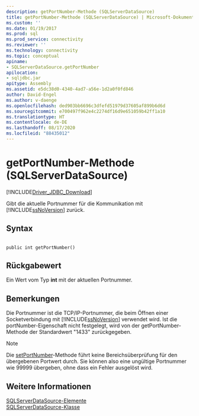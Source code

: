 ```yaml
---
description: getPortNumber-Methode (SQLServerDataSource)
title: getPortNumber-Methode (SQLServerDataSource) | Microsoft-Dokumentation
ms.custom: ''
ms.date: 01/19/2017
ms.prod: sql
ms.prod_service: connectivity
ms.reviewer: ''
ms.technology: connectivity
ms.topic: conceptual
apiname:
- SQLServerDataSource.getPortNumber
apilocation:
- sqljdbc.jar
apitype: Assembly
ms.assetid: e5dc38d0-4340-4ad7-a56e-1d2a0f0fd846
author: David-Engel
ms.author: v-daenge
ms.openlocfilehash: ded903bb6696c3dfefd51979d37605af899b6d6d
ms.sourcegitcommit: e700497f962e4c2274df16d9e651059b42ff1a10
ms.translationtype: HT
ms.contentlocale: de-DE
ms.lasthandoff: 08/17/2020
ms.locfileid: "88435012"
---
```

# <a name="getportnumber-method-sqlserverdatasource"></a>getPortNumber-Methode (SQLServerDataSource)
[!INCLUDE[Driver_JDBC_Download](../../../includes/driver_jdbc_download.md)]

  Gibt die aktuelle Portnummer für die Kommunikation mit [!INCLUDE[ssNoVersion](../../../includes/ssnoversion-md.md)] zurück.  
  
## <a name="syntax"></a>Syntax  
  
```  
  
public int getPortNumber()  
```  
  
## <a name="return-value"></a>Rückgabewert  
 Ein Wert vom Typ **int** mit der aktuellen Portnummer.  
  
## <a name="remarks"></a>Bemerkungen  
 Die Portnummer ist die TCP/IP-Portnummer, die beim Öffnen einer Socketverbindung mit [!INCLUDE[ssNoVersion](../../../includes/ssnoversion-md.md)] verwendet wird. Ist die portNumber-Eigenschaft nicht festgelegt, wird von der getPortNumber-Methode der Standardwert "1433" zurückgegeben.  
  
> [!NOTE]  
>  Die [setPortNumber](../../../connect/jdbc/reference/setportnumber-method-sqlserverdatasource.md)-Methode führt keine Bereichsüberprüfung für den übergebenen Portwert durch. Sie können also eine ungültige Portnummer wie 99999 übergeben, ohne dass ein Fehler ausgelöst wird.  
  
## <a name="see-also"></a>Weitere Informationen  
 [SQLServerDataSource-Elemente](../../../connect/jdbc/reference/sqlserverdatasource-members.md)   
 [SQLServerDataSource-Klasse](../../../connect/jdbc/reference/sqlserverdatasource-class.md)  
  
  
